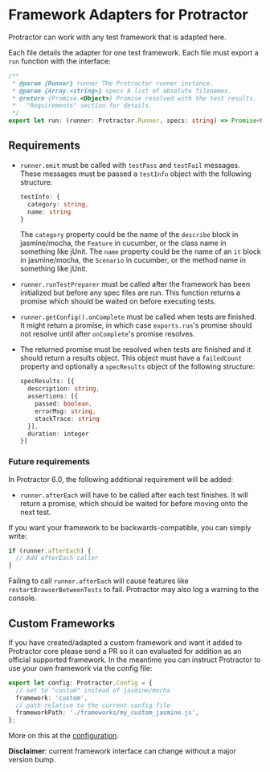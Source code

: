 Framework Adapters for Protractor
=================================

Protractor can work with any test framework that is adapted here.

Each file details the adapter for one test framework. Each file must export a
`run` function with the interface:

```ts
/**
 * @param {Runner} runner The Protractor runner instance.
 * @param {Array.<string>} specs A list of absolute filenames.
 * @return {Promise.<Object>} Promise resolved with the test results.  See
 *   "Requirements" section for details.
 */
export let run: (runner: Protractor.Runner, specs: string) => Promise<Object>
```

Requirements
------------

- `runner.emit` must be called with `testPass` and `testFail` messages. These
  messages must be passed a `testInfo` object with the following structure:

  ```ts
  testInfo: {
    category: string,
    name: string
  }
  ```

  The `category` property could be the name of the `describe` block in
  jasmine/mocha, the `Feature` in cucumber, or the class name in something like
  jUnit.
  The `name` property could be the name of an `it` block in jasmine/mocha, the
  `Scenario` in cucumber, or the method name in something like jUnit.

- `runner.runTestPreparer` must be called after the framework has been
  initialized but before any spec files are run.  This function returns a
  promise which should be waited on before executing tests.

- `runner.getConfig().onComplete` must be called when tests are finished.
  It might return a promise, in which case `exports.run`'s promise should not
  resolve until after `onComplete`'s promise resolves.

- The returned promise must be resolved when tests are finished and it should
  return a results object. This object must have a `failedCount` property and
  optionally a `specResults` object of the following structure:

  ```ts
  specResults: [{
    description: string,
    assertions: [{
      passed: boolean,
      errorMsg: string,
      stackTrace: string
    }],
    duration: integer
  }]
  ```

### Future requirements

In Protractor 6.0, the following additional requirement will be added:

- `runner.afterEach` will have to be called after each test finishes.  It will
  return a promise, which should be waited for before moving onto the next test.

If you want your framework to be backwards-compatible, you can simply write:

```ts
if (runner.afterEach) {
  // Add afterEach caller
}
```

Failing to call `runner.afterEach` will cause features like
`restartBrowserBetweenTests` to fail.  Protractor may also log a warning to the
console. 

Custom Frameworks
-----------------

If you have created/adapted a custom framework and want it added to
Protractor core please send a PR so it can evaluated for addition as an
official supported framework. In the meantime you can instruct Protractor
to use your own framework via the config file:

```ts
export let config: Protractor.Config = {
  // set to "custom" instead of jasmine/mocha
  framework: 'custom',
  // path relative to the current config file
  frameworkPath: './frameworks/my_custom_jasmine.js',
};
```

More on this at the [configuration](../config.ts).

**Disclaimer**: current framework interface can change without a major version bump.
